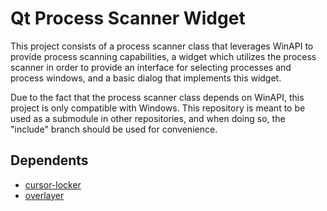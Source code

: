 # Qt Process Scanner Widget
This project consists of a process scanner class that leverages WinAPI to provide process scanning capabilities, a widget which utilizes the process scanner in order to provide an interface for selecting processes and process windows, and a basic dialog that implements this widget. 

Due to the fact that the process scanner class depends on WinAPI, this project is only compatible with Windows. This repository is meant to be used as a submodule in other repositories, and when doing so, the "include" branch should be used for convenience.

## Dependents
- [cursor-locker](https://github.com/PsychedelicShayna/cursor-locker)
- [overlayer](https://github.com/PsychedelicShayna/overlayer)
